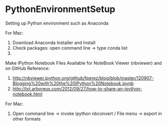 PythonEnvironmentSetup
======================

Setting up Python environment such as Anaconda

For Mac:
1. Download Anaconda Installer and Install
2. Check packages: open command line -> type conda list
3. 

Make IPython Notebook Files Available for NoteBook Viewer (nbviewer) and on GitHub
Reference: 
1. http://nbviewer.ipython.org/github/fperez/blog/blob/master/120907-Blogging%20with%20the%20IPython%20Notebook.ipynb
2. http://txt.arboreus.com/2012/09/27/how-to-share-an-ipython-notebook.html

For Mac:
1. Open command line -> invoke ipython nbconvert / File menu -> export in other formats
